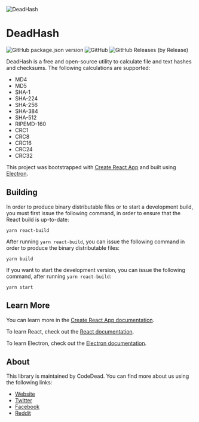 ![DeadHash](https://i.imgur.com/PWrqQ67.png)

# DeadHash

![GitHub package.json version](https://img.shields.io/github/package-json/v/CodeDead/DeadHash-js)
![GitHub](https://img.shields.io/github/license/CodeDead/DeadHash-Js)
![GitHub Releases (by Release)](https://img.shields.io/github/downloads/CodeDead/DeadHash-js/2.1.2/total)

DeadHash is a free and open-source utility to calculate file and text hashes and checksums. The following calculations are supported:

* MD4
* MD5
* SHA-1
* SHA-224
* SHA-256
* SHA-384
* SHA-512
* RIPEMD-160
* CRC1
* CRC8
* CRC16
* CRC24
* CRC32

This project was bootstrapped with [Create React App](https://github.com/facebook/create-react-app) and built using [Electron](https://electronjs.org/).

## Building

In order to produce binary distributable files or to start a development build, you must first issue the following command,
in order to ensure that the React build is up-to-date:
```
yarn react-build
```

After running `yarn react-build`, you can issue the following command in order to produce the binary distributable files:
```
yarn build
```

If you want to start the development version, you can issue the following command, after running `yarn react-build`:
```
yarn start
```

## Learn More

You can learn more in the [Create React App documentation](https://facebook.github.io/create-react-app/docs/getting-started).

To learn React, check out the [React documentation](https://reactjs.org/).

To learn Electron, check out the [Electron documentation](https://electronjs.org/).

## About

This library is maintained by CodeDead. You can find more about us using the following links:
* [Website](https://codedead.com)
* [Twitter](https://twitter.com/C0DEDEAD)
* [Facebook](https://facebook.com/deadlinecodedead)
* [Reddit](https://reddit.com/r/CodeDead/)

